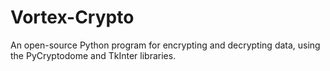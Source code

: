 # Vortex-Crypto
An open-source Python program for encrypting and decrypting data, using the PyCryptodome and TkInter libraries.
